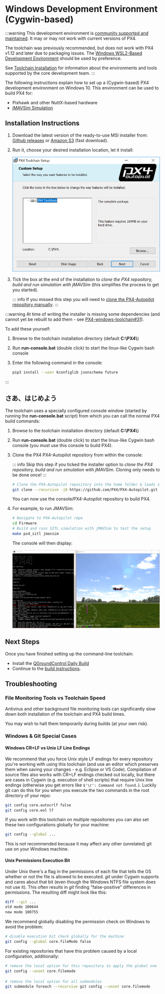 # Windows Development Environment (Cygwin-based)

:::warning
This development environment is [community supported and maintained](../advanced/community_supported_dev_env.md). It may or may not work with current versions of PX4.

The toolchain was previously recommended, but does not work with PX4 v1.12 and later due to packaging issues. The [Windows WSL2-Based Development Environment](../dev_setup/dev_env_windows_wsl.md) should be used by preference.

See [Toolchain Installation](../dev_setup/dev_env.md) for information about the environments and tools supported by the core development team.
:::

The following instructions explain how to set up a (Cygwin-based) PX4 development environment on Windows 10. This environment can be used to build PX4 for:

- Pixhawk and other NuttX-based hardware
- [jMAVSim Simulation](../sim_jmavsim/index.md)

<a id="installation"></a>

## Installation Instructions

1. Download the latest version of the ready-to-use MSI installer from: [Github releases](https://github.com/PX4/windows-toolchain/releases) or [Amazon S3](https://s3-us-west-2.amazonaws.com/px4-tools/PX4+Windows+Cygwin+Toolchain/PX4+Windows+Cygwin+Toolchain+0.9.msi) (fast download).
1. Run it, choose your desired installation location, let it install:

   ![jMAVSimOnWindows](../../assets/toolchain/cygwin_toolchain_installer.png)

1. Tick the box at the end of the installation to _clone the PX4 repository, build and run simulation with jMAVSim_ (this simplifies the process to get you started).

   ::: info If you missed this step you will need to [clone the PX4-Autopilot repository manually](#getting-started).
:::

:::warning
At time of writing the installer is missing some dependencies (and cannot yet be rebuilt to add them - see [PX4-windows-toolchain#31](https://github.com/PX4/PX4-windows-toolchain/issues/31)).

To add these yourself:

1. Browse to the toolchain installation directory (default **C:\\PX4\\**)
1. Run **run-console.bat** (double click) to start the linux-like Cygwin bash console
1. Enter the following command in the console:

   ```sh
   pip3 install --user kconfiglib jsonschema future
   ```

:::

## さあ、はじめよう

The toolchain uses a specially configured console window (started by running the **run-console.bat** script) from which you can call the normal PX4 build commands:

1. Browse to the toolchain installation directory (default **C:\\PX4\\**)
1. Run **run-console.bat** (double click) to start the linux-like Cygwin bash console (you must use this console to build PX4).
1. Clone the PX4 PX4-Autopilot repository from within the console:

   ::: info Skip this step if you ticked the installer option to _clone the PX4 repository, build and run simulation with jMAVSim_. Cloning only needs to be done once!
:::

   ```sh
   # Clone the PX4-Autopilot repository into the home folder & loads submodules in parallel
   git clone --recursive -j8 https://github.com/PX4/PX4-Autopilot.git
   ```

   You can now use the console/PX4-Autopilot repository to build PX4.

1. For example, to run JMAVSim:

   ```sh
   # Navigate to PX4-Autopilot repo
   cd Firmware
   # Build and runs SITL simulation with jMAVSim to test the setup
   make px4_sitl jmavsim
   ```

   The console will then display:

   ![jMAVSimOnWindows](../../assets/simulation/jmavsim/jmavsim_windows_cygwin.png)

## Next Steps

Once you have finished setting up the command-line toolchain:

- Install the [QGroundControl Daily Build](../dev_setup/qgc_daily_build.md)
- Continue to the [build instructions](../dev_setup/building_px4.md).

## Troubleshooting

### File Monitoring Tools vs Toolchain Speed

Antivirus and other background file monitoring tools can significantly slow down both installation of the toolchain and PX4 build times.

You may wish to halt them temporarily during builds (at your own risk).

### Windows & Git Special Cases

#### Windows CR+LF vs Unix LF Line Endings

We recommend that you force Unix style LF endings for every repository you're working with using this toolchain (and use an editor which preserves them when saving your changes - e.g. Eclipse or VS Code). Compilation of source files also works with CR+LF endings checked out locally, but there are cases in Cygwin (e.g. execution of shell scripts) that require Unix line endings (otherwise you get errors like `$'\r': Command not found.`). Luckily git can do this for you when you execute the two commands in the root directory of your repo:

```sh
git config core.autocrlf false
git config core.eol lf
```

If you work with this toolchain on multiple repositories you can also set these two configurations globally for your machine:

```sh
git config --global ...
```

This is not recommended because it may affect any other (unrelated) git use on your Windows machine.

#### Unix Permissions Execution Bit

Under Unix there's a flag in the permissions of each file that tells the OS whether or not the file is allowed to be executed. _git_ under Cygwin supports and cares about that bit (even though the Windows NTFS file system does not use it). This often results in _git_ finding "false-positive" differences in permissions. The resulting diff might look like this:

```sh
diff --git ...
old mode 100644
new mode 100755
```

We recommend globally disabling the permission check on Windows to avoid the problem:

```sh
# disable execution bit check globally for the machine
git config --global core.fileMode false
```

For existing repositories that have this problem caused by a local configuration, additionally:

```sh
# remove the local option for this repository to apply the global one
git config --unset core.filemode

# remove the local option for all submodules
git submodule foreach --recursive git config --unset core.filemode
```


<!--
Instructions for building/updating this toolchain are covered in [Windows Cygwin Development Environment (Maintenance Instructions)](../dev_setup/dev_env_windows_cygwin_packager_setup.md)
-->
